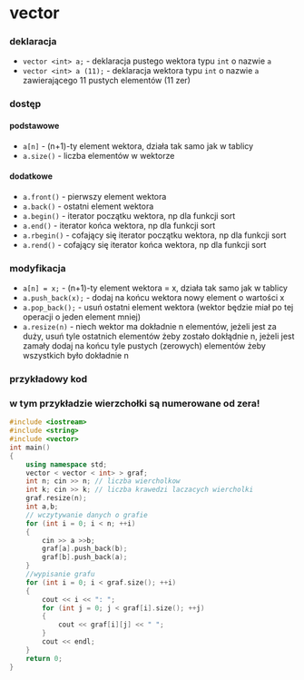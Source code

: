 # vector

### deklaracja
* `vector <int> a;` -  deklaracja pustego wektora typu `int` o nazwie `a`
* `vector <int> a (11);` -  deklaracja wektora typu `int` o nazwie `a` zawierającego 11 pustych elementów (11 zer)

### dostęp

#### podstawowe
* `a[n]` - (n+1)-ty element wektora, działa tak samo jak w tablicy
* `a.size()` - liczba elementów w wektorze

#### dodatkowe
* `a.front()` - pierwszy element wektora
* `a.back()` - ostatni element wektora
* `a.begin()` - iterator początku wektora, np dla funkcji sort
* `a.end()` - iterator końca wektora, np dla funkcji sort
* `a.rbegin()` - cofający się iterator początku wektora, np dla funkcji sort
* `a.rend()` - cofający się iterator końca wektora, np dla funkcji sort

### modyfikacja
* `a[n] = x;` - (n+1)-ty element wektora = x, działa tak samo jak w tablicy
* `a.push_back(x);` - dodaj na końcu wektora nowy element o wartości x
* `a.pop_back();` - usuń ostatni element wektora (wektor będzie miał po tej operacji o jeden element mniej)
* `a.resize(n)` - niech wektor ma dokładnie n elementów, jeżeli jest za duży, usuń tyle ostatnich elementów żeby zostało dokłądnie n, jeżeli jest zamały dodaj na końcu tyle pustych (zerowych) elementów żeby wszystkich było dokładnie n

### przykładowy kod

### w tym przykładzie wierzchołki są numerowane od zera!

```cpp
#include <iostream>
#include <string>
#include <vector>
int main()
{
	using namespace std;
	vector < vector < int> > graf;
	int n; cin >> n; // liczba wiercholkow
	int k; cin >> k; // liczba krawedzi laczacych wiercholki
	graf.resize(n);
	int a,b;
	// wczytywanie danych o grafie
	for (int i = 0; i < n; ++i)
	{
		cin >> a >>b;
		graf[a].push_back(b);
		graf[b].push_back(a);
	}
	//wypisanie grafu
	for (int i = 0; i < graf.size(); ++i)
	{
		cout << i << ": ";
		for (int j = 0; j < graf[i].size(); ++j)
		{
			cout << graf[i][j] << " ";
		}
		cout << endl;
	}
    return 0;
}
```
